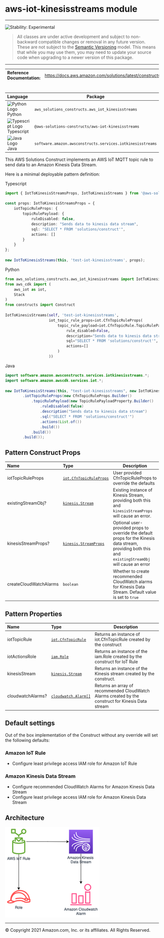 # aws-iot-kinesisstreams module
<!--BEGIN STABILITY BANNER-->

---

![Stability: Experimental](https://img.shields.io/badge/stability-Experimental-important.svg?style=for-the-badge)

> All classes are under active development and subject to non-backward compatible changes or removal in any
> future version. These are not subject to the [Semantic Versioning](https://semver.org/) model.
> This means that while you may use them, you may need to update your source code when upgrading to a newer version of this package.

---
<!--END STABILITY BANNER-->

| **Reference Documentation**:| <span style="font-weight: normal">https://docs.aws.amazon.com/solutions/latest/constructs/</span>|
|:-------------|:-------------|
<div style="height:8px"></div>

| **Language**     | **Package**        |
|:-------------|-----------------|
|![Python Logo](https://docs.aws.amazon.com/cdk/api/latest/img/python32.png) Python|`aws_solutions_constructs.aws_iot_kinesisstreams`|
|![Typescript Logo](https://docs.aws.amazon.com/cdk/api/latest/img/typescript32.png) Typescript|`@aws-solutions-constructs/aws-iot-kinesisstreams`|
|![Java Logo](https://docs.aws.amazon.com/cdk/api/latest/img/java32.png) Java|`software.amazon.awsconstructs.services.iotkinesisstreams`|

This AWS Solutions Construct implements an AWS IoT MQTT topic rule to send data to an Amazon Kinesis Data Stream.

Here is a minimal deployable pattern definition:

Typescript
``` typescript
import { IotToKinesisStreamsProps, IotToKinesisStreams } from '@aws-solutions-constructs/aws-iot-kinesisstreams';

const props: IotToKinesisStreamsProps = {
    iotTopicRuleProps: {
        topicRulePayload: {
            ruleDisabled: false,
            description: "Sends data to kinesis data stream",
            sql: "SELECT * FROM 'solutions/construct'",
            actions: []
        }
    }
};

new IotToKinesisStreams(this, 'test-iot-kinesisstreams', props);
```

Python
``` python
from aws_solutions_constructs.aws_iot_kinesisstreams import IotToKinesisStreamsProps, IotToKinesisStreams
from aws_cdk import (
    aws_iot as iot,
    Stack
)
from constructs import Construct

IotToKinesisStreams(self, 'test-iot-kinesisstreams',
                    iot_topic_rule_props=iot.CfnTopicRuleProps(
                        topic_rule_payload=iot.CfnTopicRule.TopicRulePayloadProperty(
                            rule_disabled=False,
                            description="Sends data to kinesis data stream",
                            sql="SELECT * FROM 'solutions/construct'",
                            actions=[]
                        )
                    ))
```

Java
``` java
import software.amazon.awsconstructs.services.iotkinesisstreams.*;
import software.amazon.awscdk.services.iot.*;

new IotToKinesisStreams(this, "test-iot-kinesisstreams", new IotToKinesisStreamsProps.Builder()
        .iotTopicRuleProps(new CfnTopicRuleProps.Builder()
            .topicRulePayload(new TopicRulePayloadProperty.Builder()
                .ruleDisabled(false)
                .description("Sends data to kinesis data stream")
                .sql("SELECT * FROM 'solutions/construct'")
                .actions(List.of())
                .build())
            .build())
        .build());
```

## Pattern Construct Props

| **Name**     | **Type**        | **Description** |
|:-------------|:----------------|-----------------|
|iotTopicRuleProps|[`iot.CfnTopicRuleProps`](https://docs.aws.amazon.com/cdk/api/latest/docs/@aws-cdk_aws-iot.CfnTopicRuleProps.html)|User provided CfnTopicRuleProps to override the defaults|
|existingStreamObj?|[`kinesis.Stream`](https://docs.aws.amazon.com/cdk/api/latest/docs/@aws-cdk_aws-kinesis.Stream.html)|Existing instance of Kinesis Stream, providing both this and `kinesisStreamProps` will cause an error.|
|kinesisStreamProps?|[`kinesis.StreamProps`](https://docs.aws.amazon.com/cdk/api/latest/docs/@aws-cdk_aws-kinesis.StreamProps.html)|Optional user-provided props to override the default props for the Kinesis data stream, providing both this and `existingStreamObj` will cause an error|
|createCloudWatchAlarms|`boolean`|Whether to create recommended CloudWatch alarms for Kinesis Data Stream. Default value is set to `true`|

## Pattern Properties

| **Name**     | **Type**        | **Description** |
|:-------------|:----------------|-----------------|
|iotTopicRule|[`iot.CfnTopicRule`](https://docs.aws.amazon.com/cdk/api/latest/docs/@aws-cdk_aws-iot.CfnTopicRule.html)|Returns an instance of iot.CfnTopicRule created by the construct|
|iotActionsRole|[`iam.Role`](https://docs.aws.amazon.com/cdk/api/latest/docs/@aws-cdk_aws-iam.Role.html)|Returns an instance of the iam.Role created by the construct for IoT Rule|
|kinesisStream|[`kinesis.Stream`](https://docs.aws.amazon.com/cdk/api/latest/docs/@aws-cdk_aws-kinesis.Stream.html)|Returns an instance of the Kinesis stream created by the construct.|
|cloudwatchAlarms?|[`cloudwatch.Alarm[]`](https://docs.aws.amazon.com/cdk/api/latest/docs/@aws-cdk_aws-cloudwatch.Alarm.html)|Returns an array of recommended CloudWatch Alarms created by the construct for Kinesis Data stream|

## Default settings

Out of the box implementation of the Construct without any override will set the following defaults:

### Amazon IoT Rule

* Configure least privilege access IAM role for Amazon IoT Rule

### Amazon Kinesis Data Stream

* Configure recommended CloudWatch Alarms for Amazon Kinesis Data Stream
* Configure least privilege access IAM role for Amazon Kinesis Data Stream

## Architecture

![Architecture Diagram](architecture.png)

***
&copy; Copyright 2021 Amazon.com, Inc. or its affiliates. All Rights Reserved.